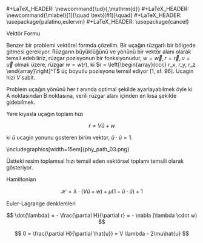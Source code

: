 #+LaTeX_HEADER: \newcommand{\ud}{\,\mathrm{d}}
#+LaTeX_HEADER: \newcommand{\mlabel}[1]{\quad \text{(#1)}\quad}
#+LaTeX_HEADER: \usepackage{palatino,eulervm}
#+LaTeX_HEADER: \usepackage{cancel}

Vektör Formu

Benzer bir problemi vektörel formda çözelim. Bir uçağın rüzgarlı bir
bölgede gitmesi gerekiyor. Rüzgarın büyüklüğünü ve yönünü bir vektör
alanı olarak temsil edebiliriz, rüzgar pozisyonun bir fonksiyonudur,
$w = \vec{w}, r = \vec{r}, u = \vec{u}$ olmak üzere, rüzgar $w =
w(r)$, ki $r = \left[\begin{array}{ccc} r_x, r_y, r_z
\end{array}\right]^T$ 
üç boyutlu pozisyonu temsil ediyor [1, sf. 96]. Ucagin hizi $V$
sabit. 

Problem uçağın yönünü her $t$ anında optimal şekilde ayarlayabilmek
öyle ki A noktasından B noktasına, verili rüzgar alanı içinden en kısa
şekilde gidebilmek. 

Yere kıyasla uçağın toplam hızı 

$$
\dot{r} = V \hat{u} + w
$$

ki $\hat{u}$ ucagin yonunu gosteren birim vektor, $\hat{u} \cdot
\hat{u} = 1$. 

\includegraphics[width=15em]{phy_path_03.png}

Üstteki resim toplamsal hızı temsil eden vektörsel toplamı temsili
olarak gösteriyor. 

Hamiltonian 

$$
\mathcal{H} = \lambda \cdot (V \hat{u}  + w) + 
\mu (1 - \hat{u}\cdot\hat{u}) + 1
$$

Euler-Lagrange denklemleri 

$$
\dot{\lambda} = - \frac{\partial H}{\partial r} = - \nabla (\lambda \cdot w)
$$

$$
0 = \frac{\partial H}{\partial \hat{u}} = V \lambda - 2\mu\hat{u}
$$















